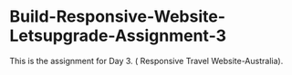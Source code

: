 # Build-Responsive-Website-Letsupgrade-Assignment-3
This is the assignment for Day 3. ( Responsive Travel Website-Australia).
